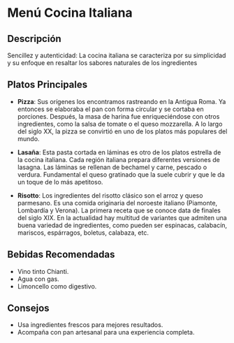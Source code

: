 # Menú Cocina Italiana

## Descripción
Sencillez y autenticidad: La cocina italiana se caracteriza por su simplicidad y su enfoque en resaltar los sabores naturales de los ingredientes

## Platos Principales
- **Pizza**: Sus orígenes los encontramos rastreando en la Antigua Roma. Ya entonces se elaboraba el pan con forma circular y se cortaba en porciones. Después, la masa de harina fue enriqueciéndose con otros ingredientes, como la salsa de tomate o el queso mozzarella. A lo largo del siglo XX, la pizza se convirtió en uno de los platos más populares del mundo.

- **Lasaña**: Esta pasta cortada en láminas es otro de los platos estrella de la cocina italiana. Cada región italiana prepara diferentes versiones de lasagna. Las láminas se rellenan de bechamel y carne, pescado o verdura. Fundamental el queso gratinado que la suele cubrir y que le da un toque de lo más apetitoso.

- **Risotto**: Los ingredientes del risotto clásico son el arroz y queso parmesano. Es una comida originaria del noroeste italiano (Piamonte, Lombardía y Verona). La primera receta que se conoce data de finales del siglo XIX. En la actualidad hay multitud de variantes que admiten una buena variedad de ingredientes, como pueden ser espinacas, calabacín, mariscos, espárragos, boletus, calabaza, etc.

## Bebidas Recomendadas
- Vino tinto Chianti.
- Agua con gas.
- Limoncello como digestivo.

## Consejos
- Usa ingredientes frescos para mejores resultados.
- Acompaña con pan artesanal para una experiencia completa.